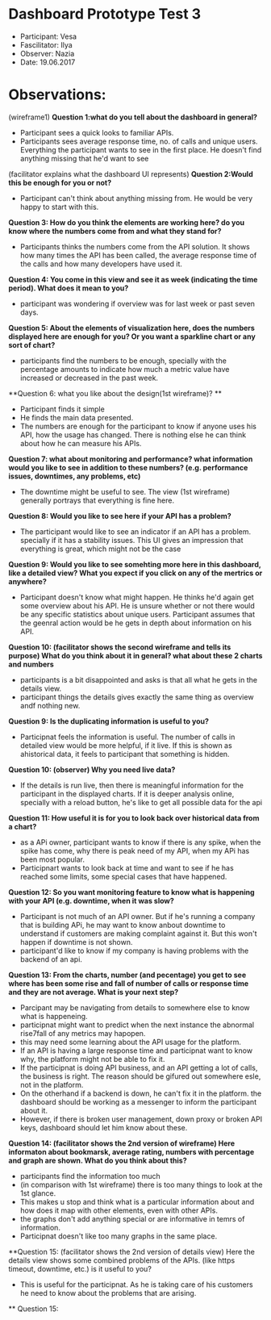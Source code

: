 # Dashboard Prototype Test 3
* Participant: Vesa
* Fascilitator: Ilya
* Observer: Nazia
* Date: 19.06.2017

# Observations:

(wireframe1)
**Question 1:what do you tell about the dashboard in general?**

- Participant sees a quick looks to familiar APIs. 
- Participants sees average response time, no. of calls and unique users. 
Everything the participant wants to see in the first place. 
He doesn't find anything missing that he'd want to see

(facilitator explains what the dashboard UI represents)
**Question 2:Would this be enough for you or not?**
- Participant can't think about anything missing from.
He would be very happy to start with this.

**Question 3: How do you think the elements are working here? do you know where the numbers come from and what they stand for?**
- Participants thinks the numbers come from the API solution. It shows how many times the API has been called,
the average response time of the calls and how many developers have used it.

**Question 4: You come in this view and see it as week (indicating the time period). What does it mean to you?**
- participant was wondering if overview was for last week or past seven days.

**Question 5: About the elements of visualization here, does the numbers displayed here are enough for you? Or you want a sparkline chart or any sort of chart?**
- participants find the numbers to be enough, specially with the percentage amounts to indicate how much a metric value have increased or decreased in the past week.

**Question 6: what you like about the design(1st wireframe)? **
- Participant finds it simple
- He finds the main data presented.
- The numbers are enough for the participant to know if anyone uses his API, how the usage has changed.
There is nothing else he can think about how he can measure his APIs.

**Question 7: what about monitoring and performance? what information would you like to see in addition to these numbers? (e.g. performance issues, downtimes, any problems, etc)**
- The downtime might be useful to see. The view (1st wireframe) generally portrays that everything is fine here.

**Question 8: Would you like to see here if your API has a problem?**
- The participant would like to see an indicator if an API has a problem. specially if it has a stability issues. 
This UI gives an impression that everything is great, which might not be the case

**Question 9: Would you like to see somehting more here in this dashboard, like a detailed view? What you expect if you click on any of the mertrics or anywhere?**
- Participant doesn't know what might happen. He thinks he'd again get some overview about his API.
He is unsure whether or not there would be any specific statistics about unique users. 
Participant assumes that the geenral action would be he gets in depth about information on his API.

**Question 10: (facilitator shows the second wireframe and tells its purpose) What do you think about it in general? what about these 2 charts and numbers**
- participants is a bit disappointed and asks is that all what he gets in the details view.
- participant things the details gives exactly the same thing as overview andf nothing new.

**Question 9: Is the duplicating information is useful to you?**
- Participnat feels the information is useful. The number of calls in detailed view would be more helpful, if it live.
If this is shown as ahistorical data, it feels to participant that something is hidden.

**Question 10:  (observer) Why you need live data?**
- If the details is run live, then there is meaningful information for the participant in the displayed charts. 
If it is deeper analysis online, specially with a reload button, he's like to get all possible data for the api

**Question 11: How useful it is for you to look back over historical data from a chart?**
- as a APi owner, participant wants to know if there is any spike, when the spike has come, why there is peak need of my API, when
my APi has been most popular.
- Participnart wants to look back at time and want to see if he has reached some limits, some special cases that have happened.

**Question 12: So you want monitoring feature to know what is happening with your API (e.g. downtime, when it was slow?**
- Participant is not much of an API owner. But if he's running a company that is building APi, he may want to know anbout downtime to understand if customers are making complaint against it.
But this won't happen if downtime is not shown.
- participant'd like to know if my company is having problems with the backend of an api.

**Question 13: From the charts, number (and pecentage) you get to see where has been some rise and fall of number of calls or response time and they are not average. What is your next step?**
- Parcipant may be navigating from details to somewhere else to know what is happeneing.
- participnat might want to predict when the next instance the abnormal rise7fall of any metrics may hapopen.
- this may need some learning about the API usage for the platform.
- If an API is having a large response time and participnat want to know why, the platform might not be able to fix it. 
- If the participnat is doing API business, and an API getting a lot of calls, the business is right. The reason should be gifured out somewhere esle, not in the platform.
- On the otherhand if a backend is down, he can't fix it in the platform. the dashboard should be working as a messenger to inform the participant about it.
- However, if there is broken user management, down proxy or broken API keys, dashboard should let him know about these.

**Question 14: (facilitator shows the 2nd version of wireframe) Here informaton about bookmarsk, average rating, numbers with percentage and graph are shown.
What do you think about this?**
- participants find the information too much
- (in comparison with 1st wireframe) there is too many things to look at the 1st glance.
- This makes u stop and think what is a particular information about and how does it map with other elements, even with other APIs.
- the graphs don't add anything special or are informative in temrs of information.
- Participnat doesn't like too many graphs in the same place.

**Question 15: (facilitator shows the 2nd version of details view) Here the details view shows some combined problems of the APIs. (like https timeout, downtime, etc.)
is it useful to you?
- This is useful for the participnat. As he is taking care of his customers he need to know about the problems that are arising.

** Question 15: 


